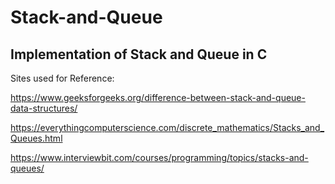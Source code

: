 # Stack-and-Queue
## Implementation of Stack and Queue in C

Sites used for Reference:

https://www.geeksforgeeks.org/difference-between-stack-and-queue-data-structures/

https://everythingcomputerscience.com/discrete_mathematics/Stacks_and_Queues.html

https://www.interviewbit.com/courses/programming/topics/stacks-and-queues/
